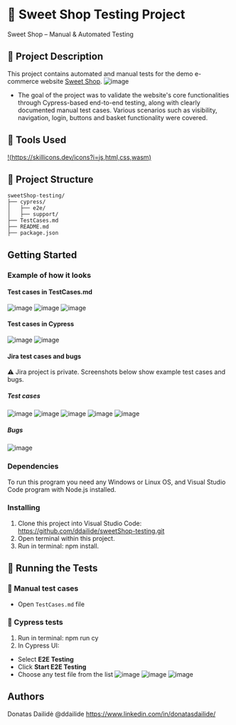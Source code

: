 # 🧪 Sweet Shop Testing Project

Sweet Shop – Manual & Automated Testing

## 📝 Project Description

This project contains automated and manual tests for the demo e-commerce website [Sweet Shop](https://sweetshop.netlify.app/). 
![image](https://github.com/user-attachments/assets/6616367f-5ada-43e8-bdc2-46c68d912b0f)
* The goal of the project was to validate the website's core functionalities through Cypress-based end-to-end testing, along with clearly documented manual test cases. Various scenarios such as visibility, navigation, login, buttons and basket functionality were covered.

## 🔧 Tools Used
[!(https://skillicons.dev/icons?i=js,html,css,wasm)](https://skillicons.dev)

## 📂 Project Structure

```
sweetShop-testing/
├── cypress/
│   ├── e2e/
│   ├── support/
├── TestCases.md
├── README.md
├── package.json
```

## Getting Started

### Example of how it looks

#### Test cases in TestCases.md
![image](https://github.com/user-attachments/assets/4dbcbdef-bdd5-4b30-bfee-b2c1ee3132ab)
![image](https://github.com/user-attachments/assets/cd7086f2-a5a6-4c3e-8364-10194353ae57)
![image](https://github.com/user-attachments/assets/a72d96d0-7f1b-40df-ad41-fc363f84b750)

#### Test cases in Cypress
![image](https://github.com/user-attachments/assets/30d9cd12-4912-4016-a57c-44dc0bdf68b6)
![image](https://github.com/user-attachments/assets/6ea7e4a1-b256-4e29-bcda-bf6aa38965e6)

#### Jira test cases and bugs
⚠️ Jira project is private. Screenshots below show example test cases and bugs.
##### Test cases
![image](https://github.com/user-attachments/assets/225511ca-22c7-4f4f-9003-1478fbdb404c)
![image](https://github.com/user-attachments/assets/74e00082-f25c-4d28-89dd-8fac8e9ce54b)
![image](https://github.com/user-attachments/assets/5b22bd23-2c55-4315-a1e4-c0dd1403939b)
![image](https://github.com/user-attachments/assets/8dccc449-5f81-4e8a-bae6-81ab3da683ea)
![image](https://github.com/user-attachments/assets/6c34ff19-dcfe-48ea-aa92-c7e46e50102c)
##### Bugs
![image](https://github.com/user-attachments/assets/43a6ee66-1e9b-4be7-a858-1036eef9fa17)

### Dependencies

To run this program you need any Windows or Linux OS, and Visual Studio Code program with Node.js installed.

### Installing

1. Clone this project into Visual Studio Code: https://github.com/ddailide/sweetShop-testing.git
2. Open terminal within this project.
3. Run in terminal: npm install.

## 🚀 Running the Tests

### 📄 Manual test cases
- Open `TestCases.md` file

### 🤖 Cypress tests
1. Run in terminal:
npm run cy
2. In Cypress UI:
- Select **E2E Testing**
- Click **Start E2E Testing**
- Choose any test file from the list
![image](https://github.com/user-attachments/assets/f804635e-f3b7-4dd0-a569-8035068b48e9)
![image](https://github.com/user-attachments/assets/651b221c-427d-4aad-b253-e093d987127b)
![image](https://github.com/user-attachments/assets/0088a09c-f83b-4776-9072-0e3f7aca4eba)

## Authors

Donatas Dailidė
@ddailide
https://www.linkedin.com/in/donatasdailide/
